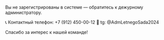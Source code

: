 Вы не зарегистрированы в системе — обратитесь к дежурному администратору.

📞 Контактный телефон: +7 (912) 450-00-12
📧 tg: @AdmLetnegoSada2024

Спасибо за интерес к нашей команде!
